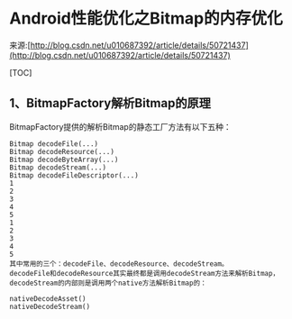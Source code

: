# Android性能优化之Bitmap的内存优化
来源:[http://blog.csdn.net/u010687392/article/details/50721437](http://blog.csdn.net/u010687392/article/details/50721437)

[TOC]

## 1、BitmapFactory解析Bitmap的原理

BitmapFactory提供的解析Bitmap的静态工厂方法有以下五种：

```
Bitmap decodeFile(...)
Bitmap decodeResource(...)
Bitmap decodeByteArray(...)
Bitmap decodeStream(...)
Bitmap decodeFileDescriptor(...)
1
2
3
4
5
1
2
3
4
5
其中常用的三个：decodeFile、decodeResource、decodeStream。 
decodeFile和decodeResource其实最终都是调用decodeStream方法来解析Bitmap，decodeStream的内部则是调用两个native方法解析Bitmap的：

nativeDecodeAsset()
nativeDecodeStream()
